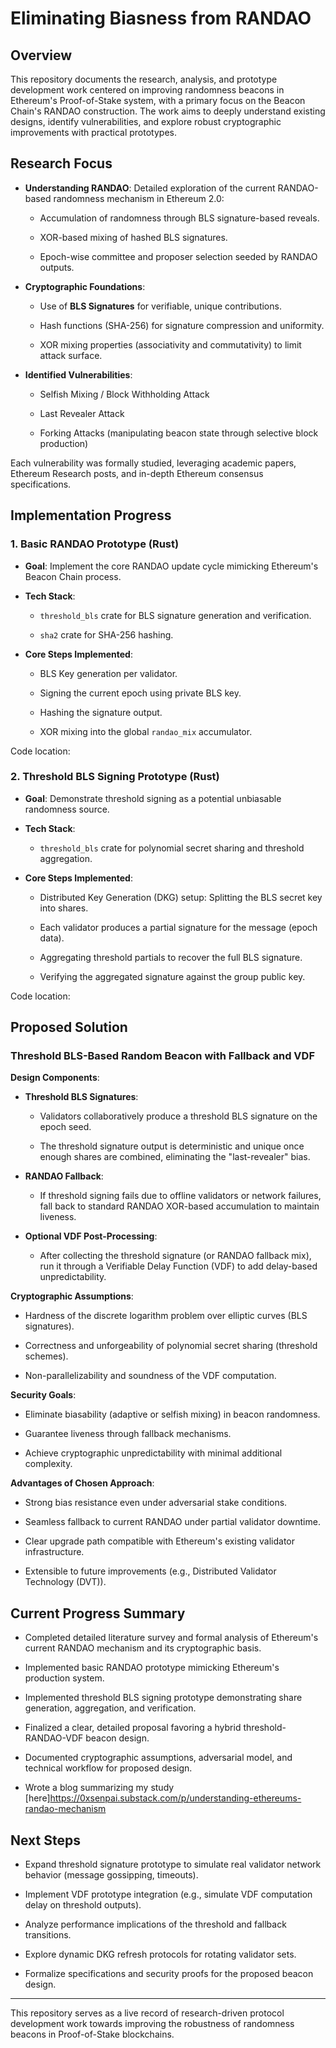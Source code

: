 Eliminating Biasness from RANDAO 
===========================================================

Overview
--------

This repository documents the research, analysis, and prototype development work centered on improving randomness beacons in Ethereum's Proof-of-Stake system, with a primary focus on the Beacon Chain's RANDAO construction. The work aims to deeply understand existing designs, identify vulnerabilities, and explore robust cryptographic improvements with practical prototypes.

Research Focus
--------------

-   **Understanding RANDAO**: Detailed exploration of the current RANDAO-based randomness mechanism in Ethereum 2.0:

    -   Accumulation of randomness through BLS signature-based reveals.

    -   XOR-based mixing of hashed BLS signatures.

    -   Epoch-wise committee and proposer selection seeded by RANDAO outputs.

-   **Cryptographic Foundations**:

    -   Use of **BLS Signatures** for verifiable, unique contributions.

    -   Hash functions (SHA-256) for signature compression and uniformity.

    -   XOR mixing properties (associativity and commutativity) to limit attack surface.

-   **Identified Vulnerabilities**:

    -   Selfish Mixing / Block Withholding Attack

    -   Last Revealer Attack

    -   Forking Attacks (manipulating beacon state through selective block production)

Each vulnerability was formally studied, leveraging academic papers, Ethereum Research posts, and in-depth Ethereum consensus specifications.

Implementation Progress
-----------------------

### 1\. Basic RANDAO Prototype (Rust)

-   **Goal**: Implement the core RANDAO update cycle mimicking Ethereum's Beacon Chain process.

-   **Tech Stack**:

    -   `threshold_bls` crate for BLS signature generation and verification.

    -   `sha2` crate for SHA-256 hashing.

-   **Core Steps Implemented**:

    -   BLS Key generation per validator.

    -   Signing the current epoch using private BLS key.

    -   Hashing the signature output.

    -   XOR mixing into the global `randao_mix` accumulator.

Code location: 
### 2\. Threshold BLS Signing Prototype (Rust)

-   **Goal**: Demonstrate threshold signing as a potential unbiasable randomness source.

-   **Tech Stack**:

    -   `threshold_bls` crate for polynomial secret sharing and threshold aggregation.

-   **Core Steps Implemented**:

    -   Distributed Key Generation (DKG) setup: Splitting the BLS secret key into shares.

    -   Each validator produces a partial signature for the message (epoch data).

    -   Aggregating threshold partials to recover the full BLS signature.

    -   Verifying the aggregated signature against the group public key.

Code location: 

Proposed Solution
-----------------

### Threshold BLS-Based Random Beacon with Fallback and VDF

**Design Components**:

-   **Threshold BLS Signatures**:

    -   Validators collaboratively produce a threshold BLS signature on the epoch seed.

    -   The threshold signature output is deterministic and unique once enough shares are combined, eliminating the "last-revealer" bias.

-   **RANDAO Fallback**:

    -   If threshold signing fails due to offline validators or network failures, fall back to standard RANDAO XOR-based accumulation to maintain liveness.

-   **Optional VDF Post-Processing**:

    -   After collecting the threshold signature (or RANDAO fallback mix), run it through a Verifiable Delay Function (VDF) to add delay-based unpredictability.

**Cryptographic Assumptions**:

-   Hardness of the discrete logarithm problem over elliptic curves (BLS signatures).

-   Correctness and unforgeability of polynomial secret sharing (threshold schemes).

-   Non-parallelizability and soundness of the VDF computation.

**Security Goals**:

-   Eliminate biasability (adaptive or selfish mixing) in beacon randomness.

-   Guarantee liveness through fallback mechanisms.

-   Achieve cryptographic unpredictability with minimal additional complexity.

**Advantages of Chosen Approach**:

-   Strong bias resistance even under adversarial stake conditions.

-   Seamless fallback to current RANDAO under partial validator downtime.

-   Clear upgrade path compatible with Ethereum's existing validator infrastructure.

-   Extensible to future improvements (e.g., Distributed Validator Technology (DVT)).

Current Progress Summary
------------------------

-   Completed detailed literature survey and formal analysis of Ethereum's current RANDAO mechanism and its cryptographic basis.

-   Implemented basic RANDAO prototype mimicking Ethereum's production system.

-   Implemented threshold BLS signing prototype demonstrating share generation, aggregation, and verification.

-   Finalized a clear, detailed proposal favoring a hybrid threshold-RANDAO-VDF beacon design.

-   Documented cryptographic assumptions, adversarial model, and technical workflow for proposed design.
  
-   Wrote a blog summarizing my study [here]https://0xsenpai.substack.com/p/understanding-ethereums-randao-mechanism

Next Steps
----------

-   Expand threshold signature prototype to simulate real validator network behavior (message gossipping, timeouts).

-   Implement VDF prototype integration (e.g., simulate VDF computation delay on threshold outputs).

-   Analyze performance implications of the threshold and fallback transitions.

-   Explore dynamic DKG refresh protocols for rotating validator sets.

-   Formalize specifications and security proofs for the proposed beacon design.

* * * * *

This repository serves as a live record of research-driven protocol development work towards improving the robustness of randomness beacons in Proof-of-Stake blockchains.
